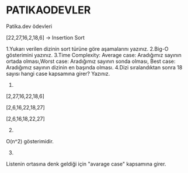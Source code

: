 # PATIKAODEVLER
Patika.dev ödevleri

[22,27,16,2,18,6] -> Insertion Sort

1.Yukarı verilen dizinin sort türüne göre aşamalarını yazınız.
2.Big-O gösterimini yazınız.
3.Time Complexity: Average case: Aradığımız sayının ortada olması,Worst case: Aradığımız sayının sonda olması, Best case: Aradığımız sayının dizinin en başında olması.
4.Dizi sıralandıktan sonra 18 sayısı hangi case kapsamına girer? Yazınız.

1.
[2,27,16,22,18,6]

[2,6,16,22,18,27]

[2,6,16,18,22,27]

2.
O(n^2) gösterimidir.

3.
Listenin ortasına denk geldiği için "avarage case" kapsamına girer.
